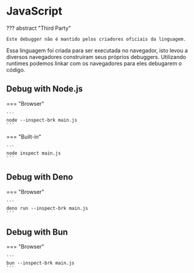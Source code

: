 # JavaScript

??? abstract "Third Party"

    Este debugger não é mantido pelos criadores oficiais da linguagem.

Essa linguagem foi criada para ser executada no navegador, isto levou a diversos navegadores construiram seus próprios debuggers. Utilizando runtimes podemos linkar com os navegadores para eles debugarem o código.  

## Debug with Node.js

=== "Browser"

    ```
    node --inspect-brk main.js
    ```

=== "Built-in"

    ```
    node inspect main.js
    ```

## Debug with Deno

=== "Browser"

    ```
    deno run --inspect-brk main.js
    ```

## Debug with Bun

=== "Browser"

    ```
    bun --inspect-brk main.js
    ```